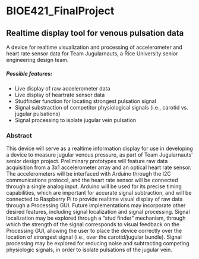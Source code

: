 # BIOE421_FinalProject
## Realtime display tool for venous pulsation data
A device for realtime visualization and processing of accelerometer and heart rate sensor data for Team Jugularnauts, 
a Rice University senior engineering design team.

##### Possible features:
- Live display of raw accelerometer data
- Live display of heartrate sensor data
- Studfinder function for locating strongest pulsation signal
- Signal substraction of competitor physiological signals (i.e., carotid vs. jugular pulsations)
- Signal processing to isolate jugular vein pulsation

### Abstract
This device will serve as a realtime information display for use in developing a device to measure jugular venous pressure,
as part of Team Jugularnauts' senior design project. Preliminary prototypes will feature raw data acquisition from a 3x1 accelerometer
array and an optical heart rate sensor. The accelerometers will be interfaced with Arduino through the I2C communications protocol, 
and the heart rate sensor will be connected through a single analog input. Arduino will be used for its precise timing capabilities,
which are important for accurate signal subtraction, and will be connected to Raspberry Pi to provide realtime visual display of raw data 
through a Processing GUI. Future implementations may incorporate other desired features, including signal localization and signal processing.
Signal localization may be explored through a “stud finder” mechanism, through which the strength of the signal corresponds to visual
feedback on the Processing GUI, allowing the user to place the device correctly over the location of strongest signal 
(i.e., over the carotid/jugular bundle). Signal processing may be explored for reducing noise and subtracting competing physiologic signals,
in order to isolate pulsations of the jugular vein.
